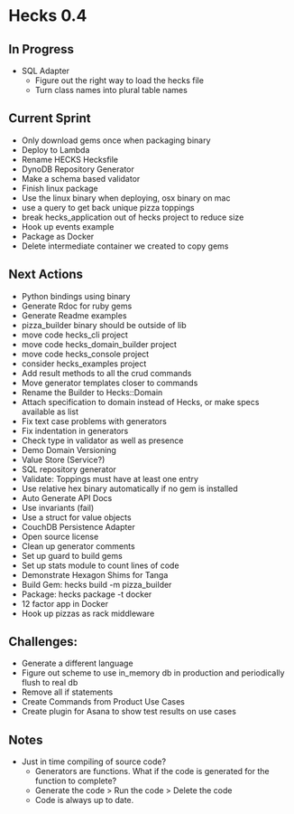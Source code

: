# Hecks 0.4

## In Progress
* SQL Adapter
  * Figure out the right way to load the hecks file
  * Turn class names into plural table names

## Current Sprint
* Only download gems once when packaging binary
* Deploy to Lambda
* Rename HECKS Hecksfile
* DynoDB Repository Generator
* Make a schema based validator
* Finish linux package
* Use the linux binary when deploying, osx binary on mac
* use a query to get back unique pizza toppings
* break hecks_application out of hecks project to reduce size
* Hook up events example
* Package as Docker
* Delete intermediate container we created to copy gems

## Next Actions
* Python bindings using binary
* Generate Rdoc for ruby gems
* Generate Readme examples
* pizza_builder binary should be outside of lib
* move code hecks_cli project
* move code hecks_domain_builder project
* move code hecks_console project
* consider hecks_examples project
* Add result methods to all the crud commands
* Move generator templates closer to commands
* Rename the Builder to Hecks::Domain
* Attach specification to domain instead of Hecks, or make specs available as list
* Fix text case problems with generators
* Fix indentation in generators
* Check type in validator as well as presence
* Demo Domain Versioning
* Value Store (Service?)
* SQL repository generator
* Validate: Toppings must have at least one entry
* Use relative hex binary automatically if no gem is installed
* Auto Generate API Docs
* Use invariants (fail)
* Use a struct for value objects
* CouchDB Persistence Adapter
* Open source license
* Clean up generator comments
* Set up guard to build gems
* Set up stats module to count lines of code
* Demonstrate Hexagon Shims for Tanga
* Build Gem: hecks build -m pizza_builder
* Package: hecks package -t docker
* 12 factor app in Docker
* Hook up pizzas as rack middleware

## Challenges:
* Generate a different language
* Figure out scheme to use in_memory db in production and periodically flush to real db
* Remove all if statements
* Create Commands from Product Use Cases
* Create plugin for Asana to show test results on use cases

## Notes
* Just in time compiling of source code?
  * Generators are functions.  What if the code is generated for the function to complete?
  * Generate the code > Run the code > Delete the code
  * Code is always up to date.
